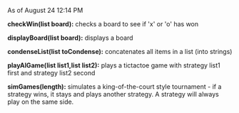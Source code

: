 As of August 24 12:14 PM

**checkWin(list board):** checks a board to see if 'x' or 'o' has won

**displayBoard(list board):** displays a board

**condenseList(list toCondense):** concatenates all items in a list (into strings)

**playAIGame(list list1,list list2):** plays a tictactoe game with strategy list1 first and strategy list2 second

**simGames(length):** simulates a king-of-the-court style tournament - if a strategy wins, it stays and plays another strategy. A strategy will always play on the same side.
